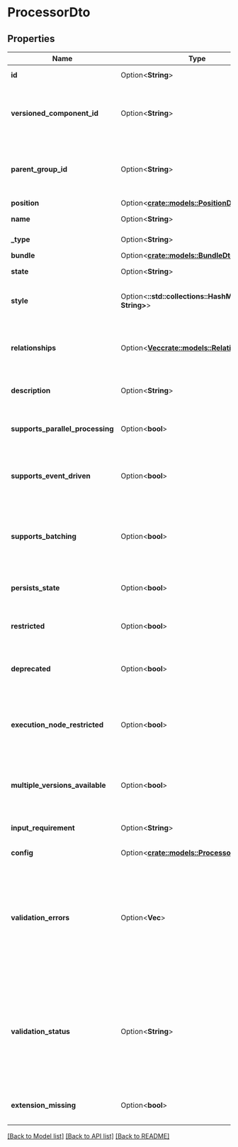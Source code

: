 # ProcessorDto

## Properties

Name | Type | Description | Notes
------------ | ------------- | ------------- | -------------
**id** | Option<**String**> | The id of the component. | [optional]
**versioned_component_id** | Option<**String**> | The ID of the corresponding component that is under version control | [optional]
**parent_group_id** | Option<**String**> | The id of parent process group of this component if applicable. | [optional]
**position** | Option<[**crate::models::PositionDto**](PositionDTO.md)> |  | [optional]
**name** | Option<**String**> | The name of the processor. | [optional]
**_type** | Option<**String**> | The type of the processor. | [optional]
**bundle** | Option<[**crate::models::BundleDto**](BundleDTO.md)> |  | [optional]
**state** | Option<**String**> | The state of the processor | [optional]
**style** | Option<**::std::collections::HashMap<String, String>**> | Styles for the processor (background-color : #eee). | [optional]
**relationships** | Option<[**Vec<crate::models::RelationshipDto>**](RelationshipDTO.md)> | The available relationships that the processor currently supports. | [optional]
**description** | Option<**String**> | The description of the processor. | [optional]
**supports_parallel_processing** | Option<**bool**> | Whether the processor supports parallel processing. | [optional]
**supports_event_driven** | Option<**bool**> | Whether the processor supports event driven scheduling. | [optional]
**supports_batching** | Option<**bool**> | Whether the processor supports batching. This makes the run duration settings available. | [optional]
**persists_state** | Option<**bool**> | Whether the processor persists state. | [optional]
**restricted** | Option<**bool**> | Whether the processor requires elevated privileges. | [optional]
**deprecated** | Option<**bool**> | Whether the processor has been deprecated. | [optional]
**execution_node_restricted** | Option<**bool**> | Indicates if the execution node of a processor is restricted to run only on the primary node | [optional]
**multiple_versions_available** | Option<**bool**> | Whether the processor has multiple versions available. | [optional]
**input_requirement** | Option<**String**> | The input requirement for this processor. | [optional]
**config** | Option<[**crate::models::ProcessorConfigDto**](ProcessorConfigDTO.md)> |  | [optional]
**validation_errors** | Option<**Vec<String>**> | The validation errors for the processor. These validation errors represent the problems with the processor that must be resolved before it can be started. | [optional]
**validation_status** | Option<**String**> | Indicates whether the Processor is valid, invalid, or still in the process of validating (i.e., it is unknown whether or not the Processor is valid) | [optional]
**extension_missing** | Option<**bool**> | Whether the underlying extension is missing. | [optional]

[[Back to Model list]](../README.md#documentation-for-models) [[Back to API list]](../README.md#documentation-for-api-endpoints) [[Back to README]](../README.md)


